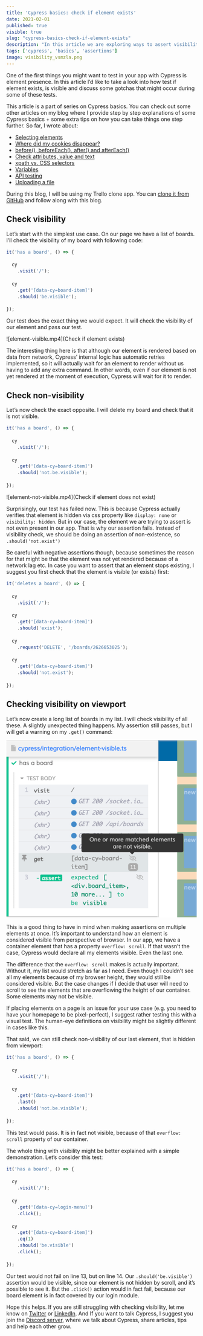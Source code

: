 ```yaml
---
title: 'Cypress basics: check if element exists'
date: 2021-02-01
published: true
visible: true
slug: "cypress-basics-check-if-element-exists"
description: "In this article we are exploring ways to assert visibility of an element on a page. There are couple of gotchas that may be confusing at times. All explained in the blog"
tags: ['cypress', 'basics', 'assertions']
image: visibility_vsmzla.png
---
```

One of the first things you might want to test in your app with Cypress is element presence. In this article I’d like to take a look into how test if element exists, is visible and discuss some gotchas that might occur during some of these tests.

This article is a part of series on Cypress basics. You can check out some other articles on my blog where I provide step by step explanations of some Cypress basics + some extra tips on how you can take things one step further. So far, I wrote about:

- [Selecting elements](/cypress-basics-selecting-elements)
- [Where did my cookies disappear?](/cypress-basics-where-did-my-cookies-disappear)
- [before(), beforeEach(), after() and afterEach()](/cypress-basics-before-beforeeach-after-aftereach)
- [Check attributes, value and text](/cypress-basics-check-attributes-value-and-text)
- [xpath vs. CSS selectors](/cypress-basics-xpath-vs-css-selectors)
- [Variables](/cypress-basics-variables)
- [API testing](/cypress-basics-api-testing)
- [Uploading a file](/cypress-basics-uploading-file)

During this blog, I will be using my Trello clone app. You can <a href="https://github.com/filiphric/trelloapp">clone it from GitHub</a> and follow along with this blog.

## Check visibility
Let’s start with the simplest use case. On our page we have a list of boards. I’ll check the visibility of my board with following code:
```ts
it('has a board', () => {

  cy
    .visit('/');

  cy
    .get('[data-cy=board-item]')
    .should('be.visible');

});
```
Our test does the exact thing we would expect. It will check the visibility of our element and pass our test.

![element-visible.mp4](Check if element exists)

The interesting thing here is that although our element is rendered based on data from network, Cypress’ internal logic has automatic retries implemented, so it will actually wait for an element to render without us having to add any extra command. In other words, even if our element is not yet rendered at the moment of execution, Cypress will wait for it to render.

## Check non-visibility
Let’s now check the exact opposite. I will delete my board and check that it is not visible.
```ts {8}
it('has a board', () => {

  cy
    .visit('/');

  cy
    .get('[data-cy=board-item]')
    .should('not.be.visible');

});
```
![element-not-visible.mp4](Check if element does not exist)

Surprisingly, our test has failed now. This is because Cypress actually verifies that element is hidden via css property like `display: none` or `visibility: hidden`. But in our case, the element we are trying to assert is not even present in our app. That is why our assertion fails. Instead of visibility check, we should be doing an assertion of non-existence, so `.should('not.exist')`

Be careful with negative assertions though, because sometimes the reason for that might be that the element was not yet rendered because of a network lag etc. In case you want to assert that an element stops existing, I suggest you first check that the element is visible (or exists) first:
```ts
it('deletes a board', () => {

  cy
    .visit('/');

  cy
    .get('[data-cy=board-item]')
    .should('exist');

  cy
    .request('DELETE', '/boards/2626653025');

  cy
    .get('[data-cy=board-item]')
    .should('not.exist');

});
```

## Checking visibility on viewport
Let’s now create a long list of boards in my list. I will check visibility of all these. A slightly unexpected thing happens. My assertion still passes, but I will get a warning on my `.get()` command:

![Matched elements](matched-elements.png)

This is a good thing to have in mind when making assertions on multiple elements at once. It’s important to understand how an element is considered visible from perspective of browser. In our app, we have a container element that has a property `overflow: scroll`. If that wasn’t the case, Cypress would declare all my elements visible. Even the last one.

The difference that the `overflow: scroll` makes is actually important. Without it, my list would stretch as far as I need. Even though I couldn’t see all my elements because of my browser height, they would still be considered visible. But the case changes if I decide that user will need to scroll to see the elements that are overflowing the height of our container. Some elements may not be visible.

If placing elements on a page is an issue for your use case (e.g. you need to have your homepage to be pixel-perfect), I suggest rather testing this with a visual test. The human-eye definitions on visibility might be slightly different in cases like this.

That said, we can still check non-visibility of our last element, that is hidden from viewport:
```ts
it('has a board', () => {

  cy
    .visit('/');

  cy
    .get('[data-cy=board-item]')
    .last()
    .should('not.be.visible');

});
```
This test would pass. It is in fact not visible, because of that `overflow: scroll` property of our container.

The whole thing with visibility might be better explained with a simple demonstration. Let’s consider this test:
```ts
it('has a board', () => {

  cy
    .visit('/');

  cy
    .get('[data-cy=login-menu]')
    .click();

  cy
    .get('[data-cy=board-item]')
    .eq(1)
    .should('be.visible')
    .click();

});
```
Our test would not fail on line 13, but on line 14. Our `.should('be.visible')` assertion would be visible, since our element is not hidden by scroll, and it’s possible to see it. But the `.click()` action would in fact fail, because our board element is in fact covered by our login module.

Hope this helps. If you are still struggling with checking visibility, let me know on <a href="https://twitter.com/filip_hric/">Twitter</a> or <a href="https://www.linkedin.com/in/filip-hric-11a5b1126/">LinkedIn</a>. And If you want to talk Cypress, I suggest you join the <a href="https://bit.ly/cy-discord">Discord server</a>, where we talk about Cypress, share articles, tips and help each other grow.
